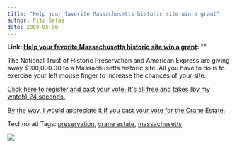 ```yaml
---
title: "Help your favorite Massachusetts historic site win a grant"
author: Pito Salas
date: 2009-05-06
---
```


**Link: [Help your favorite Massachusetts historic site win a grant](None):** ""

The National Trust of Historic Preservation and American Express are giving
away $100,000.00 to a Massachusetts historic site. All you have to do is to
exercise your left mouse finger to increase the chances of your site.

[Click here to register and cast your vote. It's all free and takes (by my
watch) 24
seconds.](<http://www.partnersinpreservation.com/boston/index.php?sec=votres&act=tnx>)

[By the way, I would appreciate it if you cast your vote for the Crane
Estate.](<http://www.partnersinpreservation.com/boston/index.php?sec=exploc&locID=17>)

Technorati Tags: [preservation](<http://technorati.com/tag/preservation>),
[crane estate](<http://technorati.com/tag/crane%20estate>),
[massachusetts](<http://technorati.com/tag/massachusetts>)

![](https://i0.wp.com/img.zemanta.com/pixy.gif?w=584)


